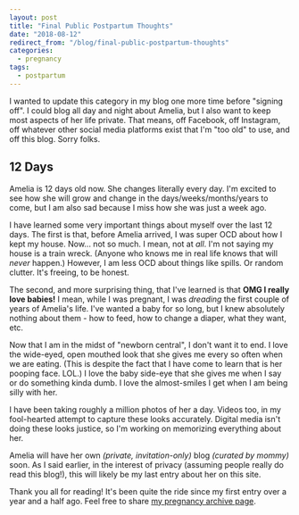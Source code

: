 ```yaml
---
layout: post
title: "Final Public Postpartum Thoughts"
date: "2018-08-12"
redirect_from: "/blog/final-public-postpartum-thoughts"
categories:
  - pregnancy
tags:
  - postpartum
---
```


I wanted to update this category in my blog one more time before "signing off". I could blog all day and night about Amelia, but I also want to keep most aspects of her life private. That means, off Facebook, off Instagram, off whatever other social media platforms exist that I'm "too old" to use, and off this blog. Sorry folks.

## 12 Days

Amelia is 12 days old now. She changes literally every day. I'm excited to see how she will grow and change in the days/weeks/months/years to come, but I am also sad because I miss how she was just a week ago.

I have learned some very important things about myself over the last 12 days. The first is that, before Amelia arrived, I was super OCD about how I kept my house. Now... not so much. I mean, not at _all_. I'm not saying my house is a train wreck. (Anyone who knows me in real life knows that will _never_ happen.) However, I am less OCD about things like spills. Or random clutter. It's freeing, to be honest.

The second, and more surprising thing, that I've learned is that **OMG I really love babies!** I mean, while I was pregnant, I was _dreading_ the first couple of years of Amelia's life. I've wanted a baby for so long, but I knew absolutely nothing about them - how to feed, how to change a diaper, what they want, etc.

Now that I am in the midst of "newborn central", I don't want it to end. I love the wide-eyed, open mouthed look that she gives me every so often when we are eating. (This is despite the fact that I have come to learn that is her pooping face. LOL.) I love the baby side-eye that she gives me when I say or do something kinda dumb. I love the almost-smiles I get when I am being silly with her.

I have been taking roughly a million photos of her a day. Videos too, in my fool-hearted attempt to capture these looks accurately. Digital media isn't doing these looks justice, so I'm working on memorizing everything about her.

Amelia will have her own _(private, invitation-only)_ blog _(curated by mommy)_ soon. As I said earlier, in the interest of privacy (assuming people really do read this blog!), this will likely be my last entry about her on this site.

Thank you all for reading! It's been quite the ride since my first entry over a year and a half ago. Feel free to share [my pregnancy archive page](/blog/pregnancy/).
